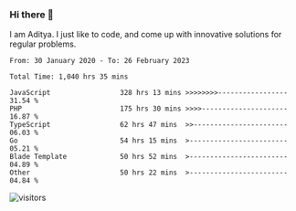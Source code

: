 ### Hi there 👋

I am Aditya. I just like to code, and come up with innovative solutions for regular problems.

<!--START_SECTION:waka-->

```text
From: 30 January 2020 - To: 26 February 2023

Total Time: 1,040 hrs 35 mins

JavaScript                 328 hrs 13 mins >>>>>>>>-----------------   31.54 %
PHP                        175 hrs 30 mins >>>>---------------------   16.87 %
TypeScript                 62 hrs 47 mins  >>-----------------------   06.03 %
Go                         54 hrs 15 mins  >------------------------   05.21 %
Blade Template             50 hrs 52 mins  >------------------------   04.89 %
Other                      50 hrs 22 mins  >------------------------   04.84 %
```

<!--END_SECTION:waka-->

![visitors](https://visitor-badge.glitch.me/badge?page_id=BrainBuzzer.visitor-badge&left_color=green&right_color=red)
